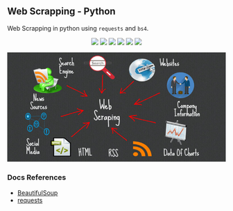 ## Web Scrapping - Python

Web Scrapping in python using `requests` and `bs4`.

<p align="center">
<img src="https://img.shields.io/static/v1?label=language&message=python&color=green"/>
<img src="https://img.shields.io/static/v1?label=package&message=re&color=purple"/>
<img src="https://img.shields.io/static/v1?label=package&message=requests&color=black"/>
<img src="https://img.shields.io/static/v1?label=package&message=json&color=orange"/>
<img src="https://img.shields.io/static/v1?label=package&message=bs4-BeautifulSoup&color=yellow"/>
<img src="https://img.shields.io/static/v1?label=package&message=pandas&color=blue"/>
</p>

<p align="center">
<img src="https://github.com/CrispenGari/web-scrapping-python/blob/main/cover.jfif" alt="cover"/>
</p>

### Docs References

- [BeautifulSoup](https://www.crummy.com/software/BeautifulSoup/bs4/doc/)
- [requests](https://pypi.org/project/requests/)
